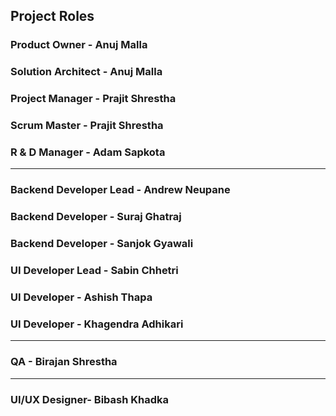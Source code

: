 
## Project Roles

### Product Owner - Anuj Malla
### Solution Architect - Anuj Malla
### Project Manager - Prajit Shrestha
### Scrum Master - Prajit Shrestha
### R & D Manager - Adam Sapkota
---
### Backend Developer Lead - Andrew Neupane
### Backend Developer - Suraj Ghatraj
### Backend Developer - Sanjok Gyawali
### UI Developer Lead - Sabin Chhetri
### UI Developer - Ashish Thapa
### UI Developer - Khagendra Adhikari
---
### QA           - Birajan Shrestha
---
### UI/UX Designer- Bibash Khadka